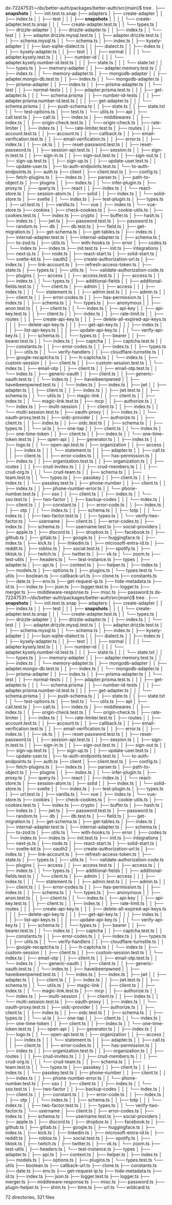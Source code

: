 dx-72247531:~/dx/better-auth/packages/better-auth/src{main}$ tree
.
├── __snapshots__
│   └── init.test.ts.snap
├── adapters
│   ├── create-adapter
│   │   ├── index.ts
│   │   ├── test
│   │   │   ├── __snapshots__
│   │   │   │   └── create-adapter.test.ts.snap
│   │   │   └── create-adapter.test.ts
│   │   └── types.ts
│   ├── drizzle-adapter
│   │   ├── drizzle-adapter.ts
│   │   ├── index.ts
│   │   └── test
│   │       ├── adapter.drizzle.mysql.test.ts
│   │       ├── adapter.drizzle.test.ts
│   │       ├── schema.mysql.ts
│   │       └── schema.ts
│   ├── index.ts
│   ├── kysely-adapter
│   │   ├── bun-sqlite-dialect.ts
│   │   ├── dialect.ts
│   │   ├── index.ts
│   │   ├── kysely-adapter.ts
│   │   ├── test
│   │   │   ├── normal
│   │   │   │   └── adapter.kysely.test.ts
│   │   │   ├── number-id
│   │   │   │   └── adapter.kysely.number-id.test.ts
│   │   │   ├── state.ts
│   │   │   └── state.txt
│   │   └── types.ts
│   ├── memory-adapter
│   │   ├── adapter.memory.test.ts
│   │   ├── index.ts
│   │   └── memory-adapter.ts
│   ├── mongodb-adapter
│   │   ├── adapter.mongo-db.test.ts
│   │   ├── index.ts
│   │   └── mongodb-adapter.ts
│   ├── prisma-adapter
│   │   ├── index.ts
│   │   ├── prisma-adapter.ts
│   │   └── test
│   │       ├── normal-tests
│   │       │   ├── adapter.prisma.test.ts
│   │       │   ├── get-adapter.ts
│   │       │   └── schema.prisma
│   │       ├── number-id-tests
│   │       │   ├── adapter.prisma.number-id.test.ts
│   │       │   ├── get-adapter.ts
│   │       │   └── schema.prisma
│   │       ├── push-schema.ts
│   │       ├── state.ts
│   │       ├── state.txt
│   │       └── test-options.ts
│   ├── test.ts
│   └── utils.ts
├── api
│   ├── call.test.ts
│   ├── call.ts
│   ├── index.ts
│   ├── middlewares
│   │   ├── index.ts
│   │   ├── origin-check.test.ts
│   │   └── origin-check.ts
│   ├── rate-limiter
│   │   ├── index.ts
│   │   └── rate-limiter.test.ts
│   ├── routes
│   │   ├── account.test.ts
│   │   ├── account.ts
│   │   ├── callback.ts
│   │   ├── email-verification.test.ts
│   │   ├── email-verification.ts
│   │   ├── error.ts
│   │   ├── index.ts
│   │   ├── ok.ts
│   │   ├── reset-password.test.ts
│   │   ├── reset-password.ts
│   │   ├── session-api.test.ts
│   │   ├── session.ts
│   │   ├── sign-in.test.ts
│   │   ├── sign-in.ts
│   │   ├── sign-out.test.ts
│   │   ├── sign-out.ts
│   │   ├── sign-up.test.ts
│   │   ├── sign-up.ts
│   │   ├── update-user.test.ts
│   │   └── update-user.ts
│   ├── to-auth-endpoints.test.ts
│   └── to-auth-endpoints.ts
├── auth.ts
├── client
│   ├── client.test.ts
│   ├── config.ts
│   ├── fetch-plugins.ts
│   ├── index.ts
│   ├── parser.ts
│   ├── path-to-object.ts
│   ├── plugins
│   │   ├── index.ts
│   │   └── infer-plugin.ts
│   ├── proxy.ts
│   ├── query.ts
│   ├── react
│   │   ├── index.ts
│   │   └── react-store.ts
│   ├── session-atom.ts
│   ├── solid
│   │   ├── index.ts
│   │   └── solid-store.ts
│   ├── svelte
│   │   └── index.ts
│   ├── test-plugin.ts
│   ├── types.ts
│   ├── url.test.ts
│   ├── vanilla.ts
│   └── vue
│       ├── index.ts
│       └── vue-store.ts
├── cookies
│   ├── check-cookies.ts
│   ├── cookie-utils.ts
│   ├── cookies.test.ts
│   └── index.ts
├── crypto
│   ├── buffer.ts
│   ├── hash.ts
│   ├── index.ts
│   ├── jwt.ts
│   ├── password.test.ts
│   ├── password.ts
│   └── random.ts
├── db
│   ├── db.test.ts
│   ├── field.ts
│   ├── get-migration.ts
│   ├── get-schema.ts
│   ├── get-tables.ts
│   ├── index.ts
│   ├── internal-adapter.test.ts
│   ├── internal-adapter.ts
│   ├── schema.ts
│   ├── to-zod.ts
│   ├── utils.ts
│   └── with-hooks.ts
├── error
│   ├── codes.ts
│   └── index.ts
├── index.ts
├── init.test.ts
├── init.ts
├── integrations
│   ├── next-js.ts
│   ├── node.ts
│   ├── react-start.ts
│   ├── solid-start.ts
│   └── svelte-kit.ts
├── oauth2
│   ├── create-authorization-url.ts
│   ├── index.ts
│   ├── link-account.ts
│   ├── refresh-access-token.ts
│   ├── state.ts
│   ├── types.ts
│   ├── utils.ts
│   └── validate-authorization-code.ts
├── plugins
│   ├── access
│   │   ├── access.test.ts
│   │   ├── access.ts
│   │   ├── index.ts
│   │   └── types.ts
│   ├── additional-fields
│   │   ├── additional-fields.test.ts
│   │   └── client.ts
│   ├── admin
│   │   ├── access
│   │   │   ├── index.ts
│   │   │   └── statement.ts
│   │   ├── admin.test.ts
│   │   ├── admin.ts
│   │   ├── client.ts
│   │   ├── error-codes.ts
│   │   ├── has-permission.ts
│   │   ├── index.ts
│   │   ├── schema.ts
│   │   └── types.ts
│   ├── anonymous
│   │   ├── anon.test.ts
│   │   ├── client.ts
│   │   └── index.ts
│   ├── api-key
│   │   ├── api-key.test.ts
│   │   ├── client.ts
│   │   ├── index.ts
│   │   ├── rate-limit.ts
│   │   ├── routes
│   │   │   ├── create-api-key.ts
│   │   │   ├── delete-all-expired-api-keys.ts
│   │   │   ├── delete-api-key.ts
│   │   │   ├── get-api-key.ts
│   │   │   ├── index.ts
│   │   │   ├── list-api-keys.ts
│   │   │   ├── update-api-key.ts
│   │   │   └── verify-api-key.ts
│   │   ├── schema.ts
│   │   └── types.ts
│   ├── bearer
│   │   ├── bearer.test.ts
│   │   └── index.ts
│   ├── captcha
│   │   ├── captcha.test.ts
│   │   ├── constants.ts
│   │   ├── error-codes.ts
│   │   ├── index.ts
│   │   ├── types.ts
│   │   ├── utils.ts
│   │   └── verify-handlers
│   │       ├── cloudflare-turnstile.ts
│   │       ├── google-recaptcha.ts
│   │       ├── h-captcha.ts
│   │       └── index.ts
│   ├── custom-session
│   │   ├── client.ts
│   │   ├── custom-session.test.ts
│   │   └── index.ts
│   ├── email-otp
│   │   ├── client.ts
│   │   ├── email-otp.test.ts
│   │   └── index.ts
│   ├── generic-oauth
│   │   ├── client.ts
│   │   ├── generic-oauth.test.ts
│   │   └── index.ts
│   ├── haveibeenpwned
│   │   ├── haveibeenpwned.test.ts
│   │   └── index.ts
│   ├── index.ts
│   ├── jwt
│   │   ├── adapter.ts
│   │   ├── client.ts
│   │   ├── index.ts
│   │   ├── jwt.test.ts
│   │   ├── schema.ts
│   │   └── utils.ts
│   ├── magic-link
│   │   ├── client.ts
│   │   ├── index.ts
│   │   └── magic-link.test.ts
│   ├── mcp
│   │   ├── authorize.ts
│   │   └── index.ts
│   ├── multi-session
│   │   ├── client.ts
│   │   ├── index.ts
│   │   └── multi-session.test.ts
│   ├── oauth-proxy
│   │   ├── index.ts
│   │   └── oauth-proxy.test.ts
│   ├── oidc-provider
│   │   ├── authorize.ts
│   │   ├── client.ts
│   │   ├── index.ts
│   │   ├── oidc.test.ts
│   │   ├── schema.ts
│   │   ├── types.ts
│   │   └── ui.ts
│   ├── one-tap
│   │   ├── client.ts
│   │   └── index.ts
│   ├── one-time-token
│   │   ├── client.ts
│   │   ├── index.ts
│   │   └── one-time-token.test.ts
│   ├── open-api
│   │   ├── generator.ts
│   │   ├── index.ts
│   │   ├── logo.ts
│   │   └── open-api.test.ts
│   ├── organization
│   │   ├── access
│   │   │   ├── index.ts
│   │   │   └── statement.ts
│   │   ├── adapter.ts
│   │   ├── call.ts
│   │   ├── client.ts
│   │   ├── error-codes.ts
│   │   ├── has-permission.ts
│   │   ├── index.ts
│   │   ├── organization.test.ts
│   │   ├── organization.ts
│   │   ├── routes
│   │   │   ├── crud-invites.ts
│   │   │   ├── crud-members.ts
│   │   │   ├── crud-org.ts
│   │   │   └── crud-team.ts
│   │   ├── schema.ts
│   │   ├── team.test.ts
│   │   └── types.ts
│   ├── passkey
│   │   ├── client.ts
│   │   ├── index.ts
│   │   └── passkey.test.ts
│   ├── phone-number
│   │   ├── client.ts
│   │   ├── index.ts
│   │   ├── phone-number-error.ts
│   │   └── phone-number.test.ts
│   ├── sso
│   │   ├── client.ts
│   │   ├── index.ts
│   │   └── sso.test.ts
│   ├── two-factor
│   │   ├── backup-codes
│   │   │   └── index.ts
│   │   ├── client.ts
│   │   ├── constant.ts
│   │   ├── error-code.ts
│   │   ├── index.ts
│   │   ├── otp
│   │   │   └── index.ts
│   │   ├── schema.ts
│   │   ├── totp
│   │   │   └── index.ts
│   │   ├── two-factor.test.ts
│   │   ├── types.ts
│   │   └── verify-two-factor.ts
│   └── username
│       ├── client.ts
│       ├── error-codes.ts
│       ├── index.ts
│       ├── schema.ts
│       └── username.test.ts
├── social-providers
│   ├── apple.ts
│   ├── discord.ts
│   ├── dropbox.ts
│   ├── facebook.ts
│   ├── github.ts
│   ├── gitlab.ts
│   ├── google.ts
│   ├── huggingface.ts
│   ├── index.ts
│   ├── kick.ts
│   ├── linkedin.ts
│   ├── microsoft-entra-id.ts
│   ├── reddit.ts
│   ├── roblox.ts
│   ├── social.test.ts
│   ├── spotify.ts
│   ├── tiktok.ts
│   ├── twitch.ts
│   ├── twitter.ts
│   ├── vk.ts
│   └── zoom.ts
├── test-utils
│   ├── headers.ts
│   └── test-instance.ts
├── types
│   ├── adapter.ts
│   ├── api.ts
│   ├── context.ts
│   ├── helper.ts
│   ├── index.ts
│   ├── models.ts
│   ├── options.ts
│   ├── plugins.ts
│   └── types.test.ts
└── utils
    ├── boolean.ts
    ├── callback-url.ts
    ├── clone.ts
    ├── constants.ts
    ├── date.ts
    ├── env.ts
    ├── get-request-ip.ts
    ├── hide-metadata.ts
    ├── id.ts
    ├── index.ts
    ├── json.ts
    ├── logger.test.ts
    ├── logger.ts
    ├── merger.ts
    ├── middleware-response.ts
    ├── misc.ts
    ├── password.ts
dx-72247531:~/dx/better-auth/packages/better-auth/src{main}$ tree
.
├── __snapshots__
│   └── init.test.ts.snap
├── adapters
│   ├── create-adapter
│   │   ├── index.ts
│   │   ├── test
│   │   │   ├── __snapshots__
│   │   │   │   └── create-adapter.test.ts.snap
│   │   │   └── create-adapter.test.ts
│   │   └── types.ts
│   ├── drizzle-adapter
│   │   ├── drizzle-adapter.ts
│   │   ├── index.ts
│   │   └── test
│   │       ├── adapter.drizzle.mysql.test.ts
│   │       ├── adapter.drizzle.test.ts
│   │       ├── schema.mysql.ts
│   │       └── schema.ts
│   ├── index.ts
│   ├── kysely-adapter
│   │   ├── bun-sqlite-dialect.ts
│   │   ├── dialect.ts
│   │   ├── index.ts
│   │   ├── kysely-adapter.ts
│   │   ├── test
│   │   │   ├── normal
│   │   │   │   └── adapter.kysely.test.ts
│   │   │   ├── number-id
│   │   │   │   └── adapter.kysely.number-id.test.ts
│   │   │   ├── state.ts
│   │   │   └── state.txt
│   │   └── types.ts
│   ├── memory-adapter
│   │   ├── adapter.memory.test.ts
│   │   ├── index.ts
│   │   └── memory-adapter.ts
│   ├── mongodb-adapter
│   │   ├── adapter.mongo-db.test.ts
│   │   ├── index.ts
│   │   └── mongodb-adapter.ts
│   ├── prisma-adapter
│   │   ├── index.ts
│   │   ├── prisma-adapter.ts
│   │   └── test
│   │       ├── normal-tests
│   │       │   ├── adapter.prisma.test.ts
│   │       │   ├── get-adapter.ts
│   │       │   └── schema.prisma
│   │       ├── number-id-tests
│   │       │   ├── adapter.prisma.number-id.test.ts
│   │       │   ├── get-adapter.ts
│   │       │   └── schema.prisma
│   │       ├── push-schema.ts
│   │       ├── state.ts
│   │       ├── state.txt
│   │       └── test-options.ts
│   ├── test.ts
│   └── utils.ts
├── api
│   ├── call.test.ts
│   ├── call.ts
│   ├── index.ts
│   ├── middlewares
│   │   ├── index.ts
│   │   ├── origin-check.test.ts
│   │   └── origin-check.ts
│   ├── rate-limiter
│   │   ├── index.ts
│   │   └── rate-limiter.test.ts
│   ├── routes
│   │   ├── account.test.ts
│   │   ├── account.ts
│   │   ├── callback.ts
│   │   ├── email-verification.test.ts
│   │   ├── email-verification.ts
│   │   ├── error.ts
│   │   ├── index.ts
│   │   ├── ok.ts
│   │   ├── reset-password.test.ts
│   │   ├── reset-password.ts
│   │   ├── session-api.test.ts
│   │   ├── session.ts
│   │   ├── sign-in.test.ts
│   │   ├── sign-in.ts
│   │   ├── sign-out.test.ts
│   │   ├── sign-out.ts
│   │   ├── sign-up.test.ts
│   │   ├── sign-up.ts
│   │   ├── update-user.test.ts
│   │   └── update-user.ts
│   ├── to-auth-endpoints.test.ts
│   └── to-auth-endpoints.ts
├── auth.ts
├── client
│   ├── client.test.ts
│   ├── config.ts
│   ├── fetch-plugins.ts
│   ├── index.ts
│   ├── parser.ts
│   ├── path-to-object.ts
│   ├── plugins
│   │   ├── index.ts
│   │   └── infer-plugin.ts
│   ├── proxy.ts
│   ├── query.ts
│   ├── react
│   │   ├── index.ts
│   │   └── react-store.ts
│   ├── session-atom.ts
│   ├── solid
│   │   ├── index.ts
│   │   └── solid-store.ts
│   ├── svelte
│   │   └── index.ts
│   ├── test-plugin.ts
│   ├── types.ts
│   ├── url.test.ts
│   ├── vanilla.ts
│   └── vue
│       ├── index.ts
│       └── vue-store.ts
├── cookies
│   ├── check-cookies.ts
│   ├── cookie-utils.ts
│   ├── cookies.test.ts
│   └── index.ts
├── crypto
│   ├── buffer.ts
│   ├── hash.ts
│   ├── index.ts
│   ├── jwt.ts
│   ├── password.test.ts
│   ├── password.ts
│   └── random.ts
├── db
│   ├── db.test.ts
│   ├── field.ts
│   ├── get-migration.ts
│   ├── get-schema.ts
│   ├── get-tables.ts
│   ├── index.ts
│   ├── internal-adapter.test.ts
│   ├── internal-adapter.ts
│   ├── schema.ts
│   ├── to-zod.ts
│   ├── utils.ts
│   └── with-hooks.ts
├── error
│   ├── codes.ts
│   └── index.ts
├── index.ts
├── init.test.ts
├── init.ts
├── integrations
│   ├── next-js.ts
│   ├── node.ts
│   ├── react-start.ts
│   ├── solid-start.ts
│   └── svelte-kit.ts
├── oauth2
│   ├── create-authorization-url.ts
│   ├── index.ts
│   ├── link-account.ts
│   ├── refresh-access-token.ts
│   ├── state.ts
│   ├── types.ts
│   ├── utils.ts
│   └── validate-authorization-code.ts
├── plugins
│   ├── access
│   │   ├── access.test.ts
│   │   ├── access.ts
│   │   ├── index.ts
│   │   └── types.ts
│   ├── additional-fields
│   │   ├── additional-fields.test.ts
│   │   └── client.ts
│   ├── admin
│   │   ├── access
│   │   │   ├── index.ts
│   │   │   └── statement.ts
│   │   ├── admin.test.ts
│   │   ├── admin.ts
│   │   ├── client.ts
│   │   ├── error-codes.ts
│   │   ├── has-permission.ts
│   │   ├── index.ts
│   │   ├── schema.ts
│   │   └── types.ts
│   ├── anonymous
│   │   ├── anon.test.ts
│   │   ├── client.ts
│   │   └── index.ts
│   ├── api-key
│   │   ├── api-key.test.ts
│   │   ├── client.ts
│   │   ├── index.ts
│   │   ├── rate-limit.ts
│   │   ├── routes
│   │   │   ├── create-api-key.ts
│   │   │   ├── delete-all-expired-api-keys.ts
│   │   │   ├── delete-api-key.ts
│   │   │   ├── get-api-key.ts
│   │   │   ├── index.ts
│   │   │   ├── list-api-keys.ts
│   │   │   ├── update-api-key.ts
│   │   │   └── verify-api-key.ts
│   │   ├── schema.ts
│   │   └── types.ts
│   ├── bearer
│   │   ├── bearer.test.ts
│   │   └── index.ts
│   ├── captcha
│   │   ├── captcha.test.ts
│   │   ├── constants.ts
│   │   ├── error-codes.ts
│   │   ├── index.ts
│   │   ├── types.ts
│   │   ├── utils.ts
│   │   └── verify-handlers
│   │       ├── cloudflare-turnstile.ts
│   │       ├── google-recaptcha.ts
│   │       ├── h-captcha.ts
│   │       └── index.ts
│   ├── custom-session
│   │   ├── client.ts
│   │   ├── custom-session.test.ts
│   │   └── index.ts
│   ├── email-otp
│   │   ├── client.ts
│   │   ├── email-otp.test.ts
│   │   └── index.ts
│   ├── generic-oauth
│   │   ├── client.ts
│   │   ├── generic-oauth.test.ts
│   │   └── index.ts
│   ├── haveibeenpwned
│   │   ├── haveibeenpwned.test.ts
│   │   └── index.ts
│   ├── index.ts
│   ├── jwt
│   │   ├── adapter.ts
│   │   ├── client.ts
│   │   ├── index.ts
│   │   ├── jwt.test.ts
│   │   ├── schema.ts
│   │   └── utils.ts
│   ├── magic-link
│   │   ├── client.ts
│   │   ├── index.ts
│   │   └── magic-link.test.ts
│   ├── mcp
│   │   ├── authorize.ts
│   │   └── index.ts
│   ├── multi-session
│   │   ├── client.ts
│   │   ├── index.ts
│   │   └── multi-session.test.ts
│   ├── oauth-proxy
│   │   ├── index.ts
│   │   └── oauth-proxy.test.ts
│   ├── oidc-provider
│   │   ├── authorize.ts
│   │   ├── client.ts
│   │   ├── index.ts
│   │   ├── oidc.test.ts
│   │   ├── schema.ts
│   │   ├── types.ts
│   │   └── ui.ts
│   ├── one-tap
│   │   ├── client.ts
│   │   └── index.ts
│   ├── one-time-token
│   │   ├── client.ts
│   │   ├── index.ts
│   │   └── one-time-token.test.ts
│   ├── open-api
│   │   ├── generator.ts
│   │   ├── index.ts
│   │   ├── logo.ts
│   │   └── open-api.test.ts
│   ├── organization
│   │   ├── access
│   │   │   ├── index.ts
│   │   │   └── statement.ts
│   │   ├── adapter.ts
│   │   ├── call.ts
│   │   ├── client.ts
│   │   ├── error-codes.ts
│   │   ├── has-permission.ts
│   │   ├── index.ts
│   │   ├── organization.test.ts
│   │   ├── organization.ts
│   │   ├── routes
│   │   │   ├── crud-invites.ts
│   │   │   ├── crud-members.ts
│   │   │   ├── crud-org.ts
│   │   │   └── crud-team.ts
│   │   ├── schema.ts
│   │   ├── team.test.ts
│   │   └── types.ts
│   ├── passkey
│   │   ├── client.ts
│   │   ├── index.ts
│   │   └── passkey.test.ts
│   ├── phone-number
│   │   ├── client.ts
│   │   ├── index.ts
│   │   ├── phone-number-error.ts
│   │   └── phone-number.test.ts
│   ├── sso
│   │   ├── client.ts
│   │   ├── index.ts
│   │   └── sso.test.ts
│   ├── two-factor
│   │   ├── backup-codes
│   │   │   └── index.ts
│   │   ├── client.ts
│   │   ├── constant.ts
│   │   ├── error-code.ts
│   │   ├── index.ts
│   │   ├── otp
│   │   │   └── index.ts
│   │   ├── schema.ts
│   │   ├── totp
│   │   │   └── index.ts
│   │   ├── two-factor.test.ts
│   │   ├── types.ts
│   │   └── verify-two-factor.ts
│   └── username
│       ├── client.ts
│       ├── error-codes.ts
│       ├── index.ts
│       ├── schema.ts
│       └── username.test.ts
├── social-providers
│   ├── apple.ts
│   ├── discord.ts
│   ├── dropbox.ts
│   ├── facebook.ts
│   ├── github.ts
│   ├── gitlab.ts
│   ├── google.ts
│   ├── huggingface.ts
│   ├── index.ts
│   ├── kick.ts
│   ├── linkedin.ts
│   ├── microsoft-entra-id.ts
│   ├── reddit.ts
│   ├── roblox.ts
│   ├── social.test.ts
│   ├── spotify.ts
│   ├── tiktok.ts
│   ├── twitch.ts
│   ├── twitter.ts
│   ├── vk.ts
│   └── zoom.ts
├── test-utils
│   ├── headers.ts
│   └── test-instance.ts
├── types
│   ├── adapter.ts
│   ├── api.ts
│   ├── context.ts
│   ├── helper.ts
│   ├── index.ts
│   ├── models.ts
│   ├── options.ts
│   ├── plugins.ts
│   └── types.test.ts
└── utils
    ├── boolean.ts
    ├── callback-url.ts
    ├── clone.ts
    ├── constants.ts
    ├── date.ts
    ├── env.ts
    ├── get-request-ip.ts
    ├── hide-metadata.ts
    ├── id.ts
    ├── index.ts
    ├── json.ts
    ├── logger.test.ts
    ├── logger.ts
    ├── merger.ts
    ├── middleware-response.ts
    ├── misc.ts
    ├── password.ts
    ├── plugin-helper.ts
    ├── shim.ts
    ├── time.ts
    ├── url.ts
    └── wildcard.ts

72 directories, 321 files